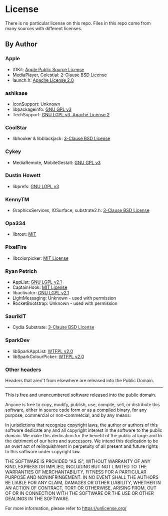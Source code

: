 # License
There is no particular license on this repo. Files in this repo come from many sources with different licenses.

## By Author
### Apple
* IOKit: [Apple Public Source License](https://opensource.apple.com/license/apsl/)
* MediaPlayer, Celestial: [2-Clause BSD License](https://github.com/WebKit/webkit/blob/master/Source/WebCore/LICENSE-APPLE)
* launch.h: [Apache License 2.0](https://www.apache.org/licenses/LICENSE-2.0.html)

### ashikase
* IconSupport: Unknown
* libpackageinfo: [GNU GPL v3](https://github.com/ashikase/libpackageinfo/blob/master/LICENSE)
* TechSupport: [GNU LGPL v3, Apache License 2](https://github.com/ashikase/TechSupport/blob/master/LICENSE)

### CoolStar
* libhooker & libblackjack: [3-Clause BSD License](http://opensource.org/licenses/BSD-3-Clause)

### Cykey
* MediaRemote, MobileGestalt: [GNU GPL v3](https://github.com/Cykey/ios-reversed-headers/blob/master/LICENSE.txt)

### Dustin Howett
* libprefs: [GNU LGPL v3](https://github.com/DHowett/preferenceloader/blob/master/LICENSE)

### KennyTM
* GraphicsServices, IOSurface, substrate2.h: [3-Clause BSD License](https://opensource.org/licenses/BSD-3-Clause)

### Opa334
* libroot: [MIT](https://github.com/opa334/libroot/blob/main/LICENSE.md)

### PixelFire
* libcolorpicker: [MIT License](https://github.com/atomikpanda/libcolorpicker/blob/master/LICENSE.md)

### Ryan Petrich
* AppList: [GNU LGPL v2.1](https://github.com/rpetrich/AppList/blob/master/LICENSE)
* CaptainHook: [MIT License](https://mit-license.org/)
* libactivator: [GNU LGPL v2.1](https://www.gnu.org/licenses/old-licenses/lgpl-2.1.html)
* LightMessaging: Unknown - used with permission
* RocketBootstrap: Unknown - used with permission

### SaurikIT
* Cydia Substrate: [3-Clause BSD License](https://opensource.org/licenses/BSD-3-Clause)

### SparkDev
* libSparkAppList: [WTFPL v2.0](https://github.com/SparkDev97/libSparkAppList/blob/master/LICENSE.md)
* libSparkColourPicker: [WTFPL v2.0](https://github.com/SparkDev97/libSparkColourPicker/blob/master/LICENSE.md)

### Other headers
Headers that aren't from elsewhere are released into the Public Domain.

---

This is free and unencumbered software released into the public domain.

Anyone is free to copy, modify, publish, use, compile, sell, or
distribute this software, either in source code form or as a compiled
binary, for any purpose, commercial or non-commercial, and by any
means.

In jurisdictions that recognize copyright laws, the author or authors
of this software dedicate any and all copyright interest in the
software to the public domain. We make this dedication for the benefit
of the public at large and to the detriment of our heirs and
successors. We intend this dedication to be an overt act of
relinquishment in perpetuity of all present and future rights to this
software under copyright law.

THE SOFTWARE IS PROVIDED "AS IS", WITHOUT WARRANTY OF ANY KIND,
EXPRESS OR IMPLIED, INCLUDING BUT NOT LIMITED TO THE WARRANTIES OF
MERCHANTABILITY, FITNESS FOR A PARTICULAR PURPOSE AND NONINFRINGEMENT.
IN NO EVENT SHALL THE AUTHORS BE LIABLE FOR ANY CLAIM, DAMAGES OR
OTHER LIABILITY, WHETHER IN AN ACTION OF CONTRACT, TORT OR OTHERWISE,
ARISING FROM, OUT OF OR IN CONNECTION WITH THE SOFTWARE OR THE USE OR
OTHER DEALINGS IN THE SOFTWARE.

For more information, please refer to <https://unlicense.org/>
